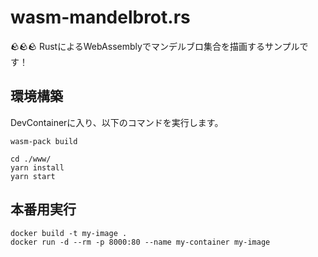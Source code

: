 # wasm-mandelbrot.rs

🪨🪨🪨 RustによるWebAssemblyでマンデルブロ集合を描画するサンプルです！  

## 環境構築

DevContainerに入り、以下のコマンドを実行します。  

```shell
wasm-pack build

cd ./www/
yarn install
yarn start
```

## 本番用実行

```shell
docker build -t my-image .
docker run -d --rm -p 8000:80 --name my-container my-image
```
